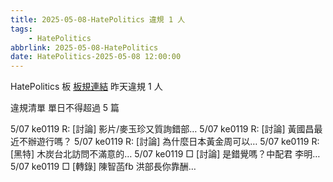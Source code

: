 ```yaml
---
title: 2025-05-08-HatePolitics 違規 1 人
tags:
    - HatePolitics
abbrlink: 2025-05-08-HatePolitics
date: HatePolitics-2025-05-08 12:00:00
---
```

HatePolitics 板 [板規連結](https://www.ptt.cc/bbs/HatePolitics/M.1617115262.A.D60.html)
昨天違規 1 人
<!-- more -->

違規清單
單日不得超過 5 篇

5/07 ke0119 R: [討論] 影片/麥玉珍又質詢錯部…
5/07 ke0119 R: [討論] 黃國昌最近不辦遊行嗎？
5/07 ke0119 R: [討論] 為什麼日本黃金周可以…
5/07 ke0119 R: [黑特] 木炭台北訪問不滿意的…
5/07 ke0119 □ [討論] 是錯覺嗎？中配君 李明…
5/07 ke0119 □ [轉錄] 陳智菡fb 洪部長你靠酬…